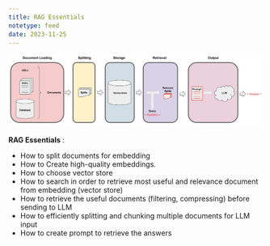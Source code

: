 ```yaml
---
title: RAG Essentials
notetype: feed
date: 2023-11-25
---
```

![rag-deep-learning-ai](/assets/img/rag-deeplearning-ai.jpg)

**RAG Essentials** :
- How to split documents for embedding
- How to Create high-quality embeddings.
- How to choose vector store
- How to search in order to retrieve most useful and relevance document from embedding (vector store)
- How to retrieve the useful documents (filtering, compressing) before sending to LLM
- How to efficiently splitting and chunking multiple documents for LLM input
- How to create prompt to retrieve the answers